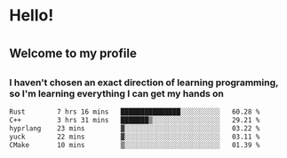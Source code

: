 
<h1>Hello!<h1>
<h2>Welcome to my profile<h2>
<h3>I haven't chosen an exact direction of learning programming, so I'm learning everything I can get my hands on</h3>

<!--START_SECTION:waka-->

```txt
Rust        7 hrs 16 mins   ███████████████░░░░░░░░░░   60.28 %
C++         3 hrs 31 mins   ███████▒░░░░░░░░░░░░░░░░░   29.21 %
hyprlang    23 mins         ▓░░░░░░░░░░░░░░░░░░░░░░░░   03.22 %
yuck        22 mins         ▓░░░░░░░░░░░░░░░░░░░░░░░░   03.11 %
CMake       10 mins         ▒░░░░░░░░░░░░░░░░░░░░░░░░   01.39 %
```

<!--END_SECTION:waka-->
